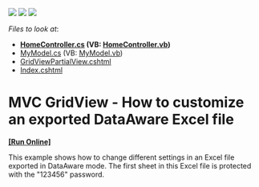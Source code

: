 <!-- default badges list -->
![](https://img.shields.io/endpoint?url=https://codecentral.devexpress.com/api/v1/VersionRange/128552149/15.2.9%2B)
[![](https://img.shields.io/badge/Open_in_DevExpress_Support_Center-FF7200?style=flat-square&logo=DevExpress&logoColor=white)](https://supportcenter.devexpress.com/ticket/details/T385649)
[![](https://img.shields.io/badge/📖_How_to_use_DevExpress_Examples-e9f6fc?style=flat-square)](https://docs.devexpress.com/GeneralInformation/403183)
<!-- default badges end -->
<!-- default file list -->
*Files to look at*:

* **[HomeController.cs](./CS/T385649/Controllers/HomeController.cs) (VB: [HomeController.vb](./VB/T385649/Controllers/HomeController.vb))**
* [MyModel.cs](./CS/T385649/Models/MyModel.cs) (VB: [MyModel.vb](./VB/T385649/Models/MyModel.vb))
* [GridViewPartialView.cshtml](./CS/T385649/Views/Home/GridViewPartialView.cshtml)
* [Index.cshtml](./CS/T385649/Views/Home/Index.cshtml)
<!-- default file list end -->
# MVC GridView - How to customize an exported DataAware Excel file
<!-- run online -->
**[[Run Online]](https://codecentral.devexpress.com/t385649/)**
<!-- run online end -->


<p>This example shows how to change different settings in an Excel file exported in DataAware mode. The first sheet in this Excel file is protected with the "123456" password.</p>

<br/>



